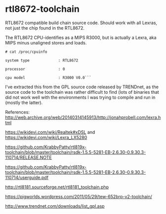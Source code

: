 # rtl8672-toolchain
RTL8672 compatible build chain source code.  Should work with all Lexras,
not just the chip found in the RTL8672.

The RTL8672 CPU-identifies as a MIPS R3000, but is actually a Lexra, aka MIPS minus unaligned stores and loads.

    # cat /proc/cpuinfo
    
    system type             : RTL8672
    
    processor               : 0
    
    cpu model               : R3000 V0.0```

I've extracted this from the GPL source code released by TRENDnet, as the source code to the toolchain was rather difficult to find (lots of binaries that did not work well with the environments I was trying to compile and run in (mostly the latter).

References:
http://web.archive.org/web/20140314145913/http://jonahprobell.com/lexra.html

https://wikidevi.com/wiki/Realtek#xDSL and https://wikidevi.com/wiki/Lexra_LX5280

https://github.com/KrabbyPatty/rtl819x-toolchain/blob/master/toolchain/rsdk-1.5.5-5281-EB-2.6.30-0.9.30.3-110714/RELEASE.NOTE

https://github.com/KrabbyPatty/rtl819x-toolchain/blob/master/toolchain/rsdk-1.5.5-5281-EB-2.6.30-0.9.30.3-110714/userguide.pdf

http://rtl8181.sourceforge.net/rtl8181_toolchain.php

https://pigworlds.wordpress.com/2011/05/29/tew-652brp-v2-toolchain/

http://www.trendnet.com/downloads/list_gpl.asp

